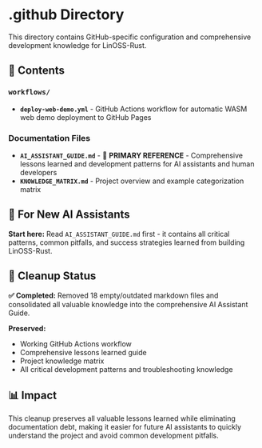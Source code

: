 # .github Directory

This directory contains GitHub-specific configuration and comprehensive development knowledge for LinOSS-Rust.

## 📁 Contents

### `workflows/`
- **`deploy-web-demo.yml`** - GitHub Actions workflow for automatic WASM web demo deployment to GitHub Pages

### Documentation Files

- **`AI_ASSISTANT_GUIDE.md`** - 🎯 **PRIMARY REFERENCE** - Comprehensive lessons learned and development patterns for AI assistants and human developers
- **`KNOWLEDGE_MATRIX.md`** - Project overview and example categorization matrix

## 🚀 For New AI Assistants

**Start here:** Read `AI_ASSISTANT_GUIDE.md` first - it contains all critical patterns, common pitfalls, and success strategies learned from building LinOSS-Rust.

## 🧹 Cleanup Status

**✅ Completed:** Removed 18 empty/outdated markdown files and consolidated all valuable knowledge into the comprehensive AI Assistant Guide.

**Preserved:**
- Working GitHub Actions workflow
- Comprehensive lessons learned guide  
- Project knowledge matrix
- All critical development patterns and troubleshooting knowledge

## 📊 Impact

This cleanup preserves all valuable lessons learned while eliminating documentation debt, making it easier for future AI assistants to quickly understand the project and avoid common development pitfalls.
